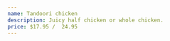 ```yaml
---
name: Tandoori chicken
description: Juicy half chicken or whole chicken.
price: $17.95 /  24.95
---
```

